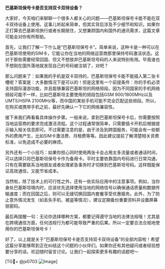 **巴基斯坦保号卡是否支持双卡双待设备？**

大家好，今天咱们来聊聊一个很多人都关心的问题——巴基斯坦保号卡能不能在双卡双待设备上使用。这事儿听起来简单，但其实背后涉及不少细节和知识。如果你正打算去巴基斯坦旅行或者长期居住，又想兼顾国内和国外的通讯需求，这篇文章可能会对你有所帮助。

首先，让我们了解一下什么是“巴基斯坦保号卡”。简单来说，这种卡是一种可以在巴基斯坦使用的SIM卡，它能让你在当地的网络运营商那里保持号码激活状态。这对于那些需要经常回国、但又不想放弃巴基斯坦号码的人来说特别有用。毕竟谁也不想刚在国外落地就发现自己的号码被注销了，对吧？

那么问题来了：如果我的手机是双卡双待的，巴基斯坦保号卡能不能插入第二张卡槽呢？答案是：大多数情况下是可以的！但是这里有一个前提条件：你的手机必须支持国际漫游功能，并且能够兼容巴基斯坦的网络频段。因为不同国家的手机网络频段可能不一样，比如巴基斯坦主要使用的频段包括GSM 900/1800MHz以及UMTS/HSPA 2100MHz等，而中国的某些手机可能不完全匹配这些频段。所以，在购买或携带手机之前，最好先确认一下它的网络兼容性。

接下来我们再看看具体操作步骤。一般来说，拿到巴基斯坦保号卡后，你需要按照当地运营商的要求完成激活流程。这个过程通常很简单，只需要插卡开机后根据提示输入相关信息即可。不过需要注意的是，由于涉及到跨国服务，可能会有一些额外的费用产生，比如SIM卡激活费、月租费等等。因此建议提前了解清楚相关资费标准，以免造成不必要的麻烦。

另外还有一个小技巧：如果你担心同时使用两张卡会占用太多流量或者通话时间，可以选择只将巴基斯坦保号卡作为备用卡。平时主要依靠国内号码进行日常沟通，只有在需要联系当地朋友或者处理紧急事务时才切换到巴基斯坦号码。这样既能保证高效通信，又能节省成本。

当然啦，除了技术上的可行性之外，还有一些实际应用中的注意事项。例如，当你身处巴基斯坦境内时，应该优先选择使用当地的网络信号以确保通话质量和数据传输速度；而在回国之后，则可以无缝切换回国内套餐享受优惠服务。此外，为了防止意外情况发生（如丢失手机、被盗等情况），建议定期备份重要资料并设置屏幕锁密码。

最后再提醒一句：无论你选择哪种方案，都要记得遵守当地的法律法规哦！尤其是在跨境通信方面，任何违规行为都可能导致严重的后果。所以一定要合法合规地使用你的巴基斯坦保号卡！

好了，以上就是关于“巴基斯坦保号卡是否支持双卡双待设备”的全部内容啦！希望这篇分享能够帮到正在纠结这个问题的小伙伴们。如果你还有其他疑问或者经验想要分享的话，欢迎随时留言讨论。让我们一起探索更多有趣的话题吧～

[TG💪+ @jx0703 ![Image](https://github.com/user-attachments/assets/dbca1d08-cadb-493c-b0ec-ad6f7a83f270)]